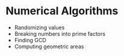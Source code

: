 # Numerical Algorithms
- Randomizing values
- Breaking numbers into prime factors
- Finding GCD
- Computing geometric areas
